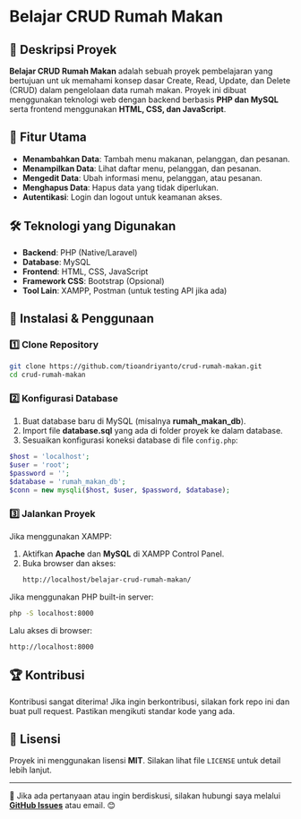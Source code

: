 # Belajar CRUD Rumah Makan 

## 📌 Deskripsi Proyek 
**Belajar CRUD Rumah Makan** adalah sebuah proyek pembelajaran yang bertujuan unt uk memahami konsep dasar Create, Read, Update, dan Delete (CRUD) dalam pengelolaan data rumah makan. Proyek ini dibuat menggunakan teknologi web dengan backend berbasis **PHP dan MySQL** serta frontend menggunakan **HTML, CSS, dan JavaScript**.
 
## 🚀 Fitur Utama
- **Menambahkan Data**: Tambah menu makanan, pelanggan, dan pesanan.
- **Menampilkan Data**: Lihat daftar menu, pelanggan, dan pesanan.
- **Mengedit Data**: Ubah informasi menu, pelanggan, atau pesanan.
- **Menghapus Data**: Hapus data yang tidak diperlukan.
- **Autentikasi**: Login dan logout untuk keamanan akses.

## 🛠️ Teknologi yang Digunakan
- **Backend**: PHP (Native/Laravel)
- **Database**: MySQL
- **Frontend**: HTML, CSS, JavaScript
- **Framework CSS**: Bootstrap (Opsional)
- **Tool Lain**: XAMPP, Postman (untuk testing API jika ada)

## 🔧 Instalasi & Penggunaan
### 1️⃣ Clone Repository
```sh
git clone https://github.com/tioandriyanto/crud-rumah-makan.git
cd crud-rumah-makan
```

### 2️⃣ Konfigurasi Database
1. Buat database baru di MySQL (misalnya **rumah_makan_db**).
2. Import file **database.sql** yang ada di folder proyek ke dalam database.
3. Sesuaikan konfigurasi koneksi database di file `config.php`:
```php
$host = 'localhost';
$user = 'root';
$password = '';
$database = 'rumah_makan_db';
$conn = new mysqli($host, $user, $password, $database);
```

### 3️⃣ Jalankan Proyek
Jika menggunakan XAMPP:
1. Aktifkan **Apache** dan **MySQL** di XAMPP Control Panel.
2. Buka browser dan akses:
   ```sh
   http://localhost/belajar-crud-rumah-makan/
   ```

Jika menggunakan PHP built-in server:
```sh
php -S localhost:8000
```
Lalu akses di browser:
```
http://localhost:8000
```

## 🏆 Kontribusi
Kontribusi sangat diterima! Jika ingin berkontribusi, silakan fork repo ini dan buat pull request. Pastikan mengikuti standar kode yang ada.

## 📄 Lisensi
Proyek ini menggunakan lisensi **MIT**. Silakan lihat file `LICENSE` untuk detail lebih lanjut.

---
📢 Jika ada pertanyaan atau ingin berdiskusi, silakan hubungi saya melalui **[GitHub Issues](https://github.com/username/belajar-crud-rumah-makan/issues)** atau email. 😊

